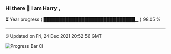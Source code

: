 ### Hi there 👋 I am Harry , 

⏳ Year progress { █████████████████████████████▁ } 98.05 %

---

⏰ Updated on Fri, 24 Dec 2021 20:52:56 GMT

![Progress Bar CI](https://github.com/duykhang68/duykhang68/workflows/Progress%20Bar%20CI/badge.svg)
